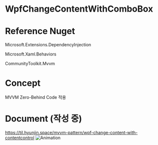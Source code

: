 # WpfChangeContentWithComboBox

# Reference Nuget
Microsoft.Extensions.DependencyInjection

Microsoft.Xaml.Behaviors

CommunityToolkit.Mvvm

# Concept

MVVM Zero-Behind Code 적용

# Document (작성 중)

https://til.hyunjin.space/mvvm-pattern/wpf-change-content-with-contentcontrol
![Animation](https://user-images.githubusercontent.com/16189959/212614504-ce24911b-4715-4335-bc00-bdca16c826a4.gif)
